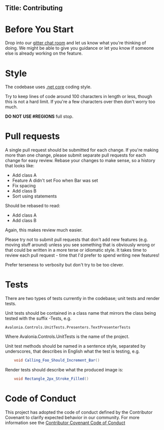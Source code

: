 Title: Contributing
---

# Before You Start

Drop into our [gitter chat room](https://gitter.im/AvaloniaUI/Avalonia) and let us know what you're thinking of doing. We might be able to give you guidance or let you know if someone else is already working on the feature.

# Style

The codebase uses [.net core](https://github.com/dotnet/corefx/blob/master/Documentation/coding-guidelines/coding-style.md) coding style.

Try to keep lines of code around 100 characters in length or less, though this is not a hard limit.
If you're a few characters over then don't worry too much.

**DO NOT USE #REGIONS** full stop.

# Pull requests

A single pull request should be submitted for each change. If you're making more than one change,
please submit separate pull requests for each change for easy review. Rebase your changes to make
sense, so a history that looks like:

* Add class A
* Feature A didn't set Foo when Bar was set
* Fix spacing
* Add class B
* Sort using statements

Should be rebased to read:

* Add class A
* Add class B

Again, this makes review much easier.

Please try not to submit pull requests that don't add new features (e.g. moving stuff around)
unless you see something that is obviously wrong or that could be written in a more terse or
idiomatic style. It takes time to review each pull request - time that I'd prefer to spend writing
new features!

Prefer terseness to verbosity but don't try to be too clever.

# Tests

There are two types of tests currently in the codebase; unit tests and render tests.

Unit tests should be contained in a class name that mirrors the class being tested with the suffix
-Tests, e.g.

    Avalonia.Controls.UnitTests.Presenters.TextPresenterTests

Where Avalonia.Controls.UnitTests is the name of the project.

Unit test methods should be named in a sentence style, separated by underscores, that describes in
English what the test is testing, e.g.

```csharp
    void Calling_Foo_Should_Increment_Bar()
```

Render tests should describe what the produced image is:

```csharp
    void Rectangle_2px_Stroke_Filled()
```

# Code of Conduct

This project has adopted the code of conduct defined by the Contributor Covenant to clarify expected behavior in our community.
For more information see the [Contributor Covenant Code of Conduct](https://dotnetfoundation.org/code-of-conduct)